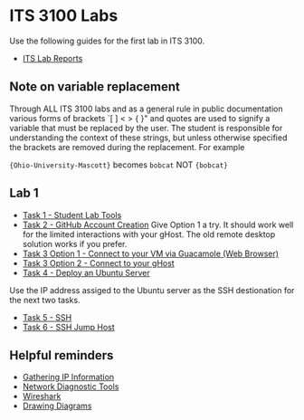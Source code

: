 # ITS 3100 Labs

Use the following guides for the first lab in ITS 3100.

- [ITS Lab Reports](../tasks/ITL-Lab-Report.md)

## Note on variable replacement
Through ALL ITS 3100 labs and as a general rule in public documentation various forms of brackets `[ ] < > { }" and quotes are used to signify a variable that must be replaced by the user.  The student is responsible for understanding the context of these strings, but unless otherwise specified the brackets are removed during the replacement.  For example

`{Ohio-University-Mascott}` becomes `bobcat` NOT `{bobcat}`  

## Lab 1
- [Task 1 - Student Lab Tools](../tasks/Task-Student-Lab-Tools.md)
- [Task 2 - GitHub Account Creation](../tasks/Task-GitHub-Account-Creation.md)
    Give Option 1 a try.  It should work well for the limited interactions with your gHost.  The old remote desktop solution works if you prefer.
- [Task 3 Option 1 - Connect to your VM via Guacamole (Web Browser)](../tasks/Task-Connect-to-GNS3-VM-Guac.md)
- [Task 3 Option 2 - Connect to your gHost](../tasks/Task-Connect-to-GNS3-VM.md)
- [Task 4 - Deploy an Ubuntu Server](../tasks/Task-GNS3-Projects-ubuntu.md)

Use the IP address assiged to the Ubuntu server as the SSH destionation for the next two tasks. 
  
- [Task 5 - SSH](../tasks/Task-SSH.md)
- [Task 6 - SSH Jump Host](../tasks/Task-SSH-Jumphost.md)

## Helpful reminders
- [Gathering IP Information](../tasks/Task-Gathering-IP-Information.md)
- [Network Diagnostic Tools](../tasks/Task-Advanced-Network-Diagnostic-Commands.md)
- [Wireshark](../tasks/Task-Wireshark.md)
- [Drawing Diagrams](../tasks/Task-Drawing-Diagrams.md)
